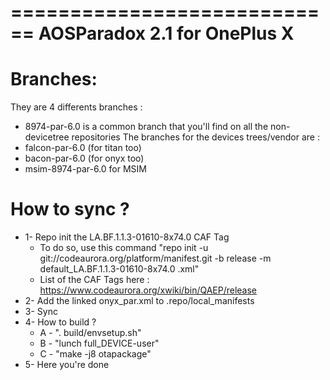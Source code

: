 ============================
AOSParadox 2.1 for OnePlus X
============================

Branches:
=========
They are 4 differents branches :
- 8974-par-6.0 is a common branch that you'll find on all the non-devicetree repositories
The branches for the devices trees/vendor are :
- falcon-par-6.0 (for titan too)
- bacon-par-6.0 (for onyx too)
- msim-8974-par-6.0 for MSIM

How to sync ?
=============
- 1- Repo init the LA.BF.1.1.3-01610-8x74.0 CAF Tag
	- To do so, use this command "repo init -u git://codeaurora.org/platform/manifest.git -b release -m default_LA.BF.1.1.3-01610-8x74.0 .xml"
	- List of the CAF Tags here : https://www.codeaurora.org/xwiki/bin/QAEP/release
- 2- Add the linked onyx_par.xml to .repo/local_manifests
- 3- Sync
- 4- How to build ?
	- A - ". build/envsetup.sh"
	- B - "lunch full_DEVICE-user"
	- C - "make -j8 otapackage"
- 5- Here you're done
